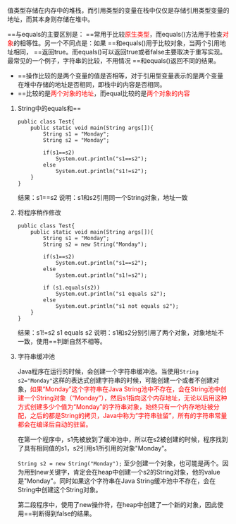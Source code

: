 值类型存储在内存中的堆栈，而引用类型的变量在栈中仅仅是存储引用类型变量的地址，而其本身则存储在堆中。

==与equals的主要区别是： ==常用于比较<font color=red>原生类型</font>，而equals()方法用于检查<font color=red>对象</font>的相等性。另一个不同点是：如果 ==和equals()用于比较对象，当两个引用地址相同， ==返回true。而equals()可以返回true或者false主要取决于重写实现。最常见的一个例子，字符串的比较，不用情况 ==和equals()返回不同的结果。

* ==操作比较的是两个变量的值是否相等，对于引用型变量表示的是两个变量在堆中存储的地址是否相同，即栈中的内容是否相同。
* ==比较的是<font color=red>两个对象的地址</font>，而equal比较的是<font color=red>两个对象的内容</font>



1. String中的equals和==

   ```
   public class Test{
       public static void main(String args[]){
           String s1 = "Monday";
           String s2 = "Monday";
           
           if(s1==s2)
               System.out.println("s1==s2");
           else
               System.out.println("s1!=s2");
       }
   }
   ```

   结果：s1==s2  说明：s1和s2引用同一个String对象，地址一致

2. 将程序稍作修改

   ```
   public class Test{
       public static void main(String args[]){
           String s1 = "Monday";
           String s2 = new String("Monday");
           
           if(s1==s2)
               System.out.println("s1==s2");
           else
               System.out.println("s1!=s2");

           if (s1.equals(s2))
               System.out.println("s1 equals s2");
           else
               System.out.println("s1 not equals s2");
       }
   }
   ```

   结果：s1!=s2    s1 equals s2    说明：s1和s2分别引用了两个对象，对象地址不一致，使用==判断自然不相等。

3. 字符串缓冲池

   Java程序在运行的时候，会创建一个字符串缓冲池。当使用`String s2="Monday"`这样的表达式创建字符串的时候，可能创建一个或者不创建对象，<font color=red>如果“Monday”这个字符串在Java String池中不存在，会在String池中创建一个String对象（“Monday”），然后s1指向这个内存地址，无论以后用这种方式创建多少个值为“Monday”的字符串对象，始终只有一个内存地址被分配，之后的都是String的拷贝，Java中称为“字符串驻留”，所有的字符串常量都会在编译后自动的驻留。</font>

   在第一个程序中，s1先被放到了缓冲池中，所以在s2被创建的时候，程序找到了具有相同值的s1，s2引用s1所引用的对象"Monday"。

   `String s2 = new String("Monday");` 至少创建一个对象，也可能是两个。因为用到new关键字，肯定会在heap中创建一个s2的String对象，他的value是"Monday"。同时如果这个字符串在Java String缓冲池中不存在，会在String中创建这个String对象。

   第二段程序中，使用了new操作符，在heap中创建了一个新的对象，因此使用==判断得到false的结果。

